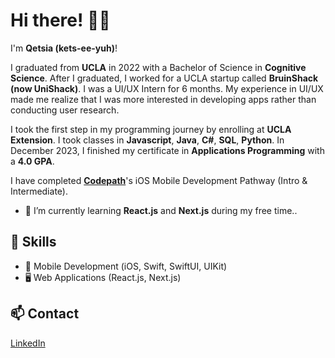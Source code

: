 # Hi there! 👋🏾
I'm **Qetsia (kets-ee-yuh)**! 

I graduated from **UCLA** in 2022 with a Bachelor of Science in **Cognitive Science**. After I graduated, I worked for a UCLA startup called **BruinShack (now UniShack)**. I was a UI/UX Intern for 6 months. My experience in UI/UX made me realize that I was more interested in developing apps rather than conducting user research. 

I took the first step in my programming journey by enrolling at **UCLA Extension**. I took classes in **Javascript**, **Java**, **C#**, **SQL**, **Python**. In December 2023, I finished my certificate in **Applications Programming** with a **4.0 GPA**.

I have completed **[Codepath](https://www.codepath.org/courses/ios-development)**'s iOS Mobile Development Pathway (Intro & Intermediate). 

- 🌱 I’m currently learning **React.js** and **Next.js** during my free time.. 

## 🚀 Skills
- 📱 Mobile Development (iOS, Swift, SwiftUI, UIKit)
- 🖥️ Web Applications (React.js, Next.js)

## 📫 Contact
[LinkedIn](https://www.linkedin.com/in/qetsiankulu/)
